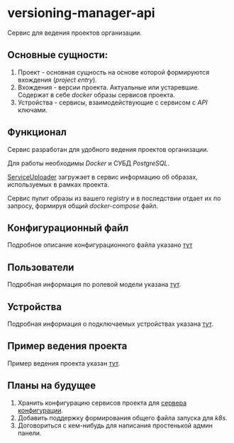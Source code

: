 # versioning-manager-api

Сервис для ведения проектов организации.

## Основные сущности:

1. Проект - основная сущность на основе которой формируются вхождения (*project entry*).
1. Вхождения - версии проекта. Актуальные или устаревшие. Содержат в себе *docker* образы сервисов проекта.
1. Устройства - сервисы, взаимодействующие с сервисом с *API* ключами.

## Функционал

Сервис разработан для удобного ведения проектов организации.

Для работы необходимы *Docker* и СУБД *PostgreSQL*.

[ServiceUploader](../../ServiceUploader/docs/README.md) загружает в сервис информацию об образах, используемых в рамках проекта.

Сервис пулит образы из вашего *registry* и в последствии отдает их по запросу, формируя общий *docker-compose* файл.

## Конфигурационный файл

Подробное описание конфигурационного файла указано [тут](./CONFIG.md)

## Пользователи

Подробная информация по ролевой модели указана [тут](./USERS.md).

## Устройства

Подробная информация о подключаемых устройствах указана [тут](./DEVICES.md).

## Пример ведения проекта

Пример ведения проекта указан [тут](./PROJECT.md).

## Планы на будущее

1. Хранить конфигурацию сервисов проекта для [сервера конфигурации](https://github.com/EBCEYS/EBCEYS.Server-Configuration).
1. Добавить поддержку формирования общего файла запуска для *k8s*.
1. Договориться с кем-нибудь для написания простенькой админ панели.